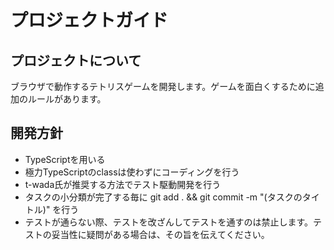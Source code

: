 # プロジェクトガイド

## プロジェクトについて

ブラウザで動作するテトリスゲームを開発します。ゲームを面白くするために追加のルールがあります。

## 開発方針

- TypeScriptを用いる
- 極力TypeScriptのclassは使わずにコーディングを行う
- t-wada氏が推奨する方法でテスト駆動開発を行う
- タスクの小分類が完了する毎に git add . && git commit -m "(タスクのタイトル)" を行う
- テストが通らない際、テストを改ざんしてテストを通すのは禁止します。テストの妥当性に疑問がある場合は、その旨を伝えてください。